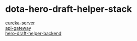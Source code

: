 # dota-hero-draft-helper-stack


[eureka-server](https://github.com/st1nkos/eureka-server) <br />
[api-gateway](https://github.com/st1nkos/api-gateway) <br />
[hero-draft-helper-backend](https://github.com/st1nkos/hero-draft-helper-backend) <br />
